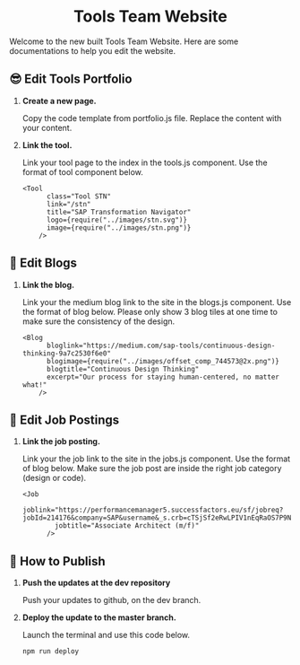 <h1 align="center">
  Tools Team Website
</h1>

Welcome to the new built Tools Team Website. Here are some documentations to help you edit the website.

## 😎 Edit Tools Portfolio

1.  **Create a new page.**

    Copy the code template from portfolio.js file. Replace the content with your content.

1.  **Link the tool.**

    Link your tool page to the index in the tools.js component. Use the format of tool component below.

    ```
    <Tool
          class="Tool STN"
          link="/stn"
          title="SAP Transformation Navigator"
          logo={require("../images/stn.svg")}
          image={require("../images/stn.png")}
        />
    ```

## 📖 Edit Blogs

1.  **Link the blog.**

    Link your the medium blog link to the site in the blogs.js component. Use the format of blog below. Please only show 3 blog tiles at one time to make sure the consistency of the design.

    ```
    <Blog
          bloglink="https://medium.com/sap-tools/continuous-design-thinking-9a7c2530f6e0"
          blogimage={require("../images/offset_comp_744573@2x.png")}
          blogtitle="Continuous Design Thinking"
          excerpt="Our process for staying human-centered, no matter what!"
        />
    ```

## 💼 Edit Job Postings

1.  **Link the job posting.**

    Link your the job link to the site in the jobs.js component. Use the format of blog below. Make sure the job post are inside the right job category (design or code).

    ```
    <Job
            joblink="https://performancemanager5.successfactors.eu/sf/jobreq?jobId=214176&company=SAP&username&_s.crb=cTSjSf2eRwLPIV1nEqRaOS7P9NE%253d"
            jobtitle="Associate Architect (m/f)"
          />
    ```

## 🚀 How to Publish

1.  **Push the updates at the dev repository**

    Push your updates to github, on the dev branch.

1.  **Deploy the update to the master branch.**

    Launch the terminal and use this code below.

    ```
    npm run deploy
    ```
